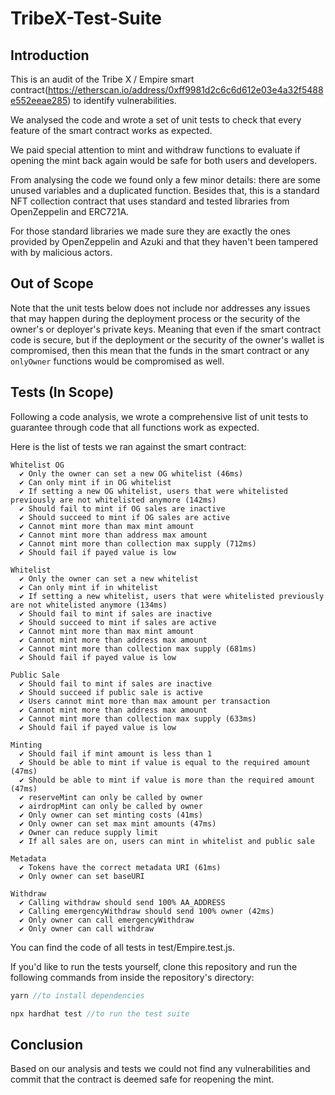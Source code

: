 # TribeX-Test-Suite

## Introduction
This is an audit of the Tribe X / Empire smart contract(https://etherscan.io/address/0xff9981d2c6c6d612e03e4a32f5488e552eeae285) to identify vulnerabilities.

We analysed the code and wrote a set of unit tests to check that every feature of the smart contract works as expected.

We paid special attention to mint and withdraw functions to evaluate if opening the mint back again would be safe for both users and developers.

From analysing the code we found only a few minor details: there are some unused variables and a duplicated function. Besides that, this is a standard NFT collection contract that uses standard and tested libraries from OpenZeppelin and ERC721A.

For those standard libraries we made sure they are exactly the ones provided by OpenZeppelin and Azuki and that they haven't been tampered with by malicious actors.

## Out of Scope
Note that the unit tests below does not include nor addresses any issues that may happen during the deployment process or the security of the owner's or deployer's private keys. Meaning that even if the smart contract code is secure, but if the deployment or the security of the owner's wallet is compromised, then this mean that the funds in the smart contract or any `onlyOwner` functions would be compromised as well.  

## Tests (In Scope)

Following a code analysis, we wrote a comprehensive list of unit tests to guarantee through code that all functions work as expected.

Here is the list of tests we ran against the smart contract:

    Whitelist OG
      ✔ Only the owner can set a new OG whitelist (46ms)
      ✔ Can only mint if in OG whitelist
      ✔ If setting a new OG whitelist, users that were whitelisted previously are not whitelisted anymore (142ms)
      ✔ Should fail to mint if OG sales are inactive
      ✔ Should succeed to mint if OG sales are active
      ✔ Cannot mint more than max mint amount
      ✔ Cannot mint more than address max amount
      ✔ Cannot mint more than collection max supply (712ms)
      ✔ Should fail if payed value is low

    Whitelist
      ✔ Only the owner can set a new whitelist
      ✔ Can only mint if in whitelist
      ✔ If setting a new whitelist, users that were whitelisted previously are not whitelisted anymore (134ms)
      ✔ Should fail to mint if sales are inactive
      ✔ Should succeed to mint if sales are active
      ✔ Cannot mint more than max mint amount
      ✔ Cannot mint more than address max amount
      ✔ Cannot mint more than collection max supply (681ms)
      ✔ Should fail if payed value is low

    Public Sale
      ✔ Should fail to mint if sales are inactive
      ✔ Should succeed if public sale is active
      ✔ Users cannot mint more than max amount per transaction
      ✔ Cannot mint more than address max amount
      ✔ Cannot mint more than collection max supply (633ms)
      ✔ Should fail if payed value is low

    Minting
      ✔ Should fail if mint amount is less than 1
      ✔ Should be able to mint if value is equal to the required amount (47ms)
      ✔ Should be able to mint if value is more than the required amount (47ms)
      ✔ reserveMint can only be called by owner
      ✔ airdropMint can only be called by owner
      ✔ Only owner can set minting costs (41ms)
      ✔ Only owner can set max mint amounts (47ms)
      ✔ Owner can reduce supply limit
      ✔ If all sales are on, users can mint in whitelist and public sale

    Metadata
      ✔ Tokens have the correct metadata URI (61ms)
      ✔ Only owner can set baseURI

    Withdraw
      ✔ Calling withdraw should send 100% AA_ADDRESS
      ✔ Calling emergencyWithdraw should send 100% owner (42ms)
      ✔ Only owner can call emergencyWithdraw
      ✔ Only owner can call withdraw

You can find the code of all tests in test/Empire.test.js.

If you'd like to run the tests yourself, clone this repository and run the following commands from inside the repository's directory:

```js
yarn //to install dependencies

npx hardhat test //to run the test suite
```


## Conclusion

Based on our analysis and tests we could not find any vulnerabilities and commit that the contract is deemed safe for reopening the mint.
